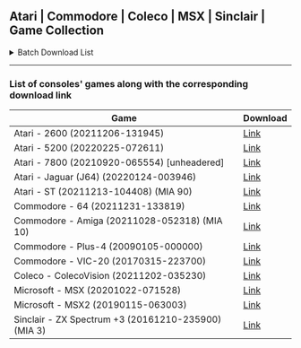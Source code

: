 ## Atari | Commodore | Coleco | MSX | Sinclair |  Game Collection

<details>
  <summary>Batch Download List</summary>


<h2>List of download links for each of the consoles' games:</h2>

<h3> Atari </h3>

```
https://archive.org/download/no-intro_romsets/no-intro%20romsets/Atari%20-%202600%20%2820211206-131945%29.zip
https://archive.org/download/no-intro_romsets/no-intro%20romsets/Atari%20-%205200%20%2820220225-072611%29.zip
https://archive.org/download/no-intro_romsets/no-intro%20romsets/Atari%20-%207800%20%2820210920-065554%29%20%5Bunheadered%5D.zip
https://archive.org/download/no-intro_romsets/no-intro%20romsets/Atari%20-%20Jaguar%20%28J64%29%20%2820220124-003946%29.zip
https://archive.org/download/no-intro_romsets/no-intro%20romsets/Atari%20-%20ST%20%2820211213-104408%29%20%28MIA%2090%29.zip
```

<h3> Commodore </h3>

```
https://archive.org/download/no-intro_romsets/no-intro%20romsets/Commodore%20-%2064%20%2820211231-133819%29.zip
https://archive.org/download/no-intro_romsets/no-intro%20romsets/Commodore%20-%20Amiga%20%2820211028-052318%29%20%28MIA%2010%29.zip
https://archive.org/download/no-intro_romsets/no-intro%20romsets/Commodore%20-%20Plus-4%20%2820090105-000000%29.zip
https://archive.org/download/no-intro_romsets/no-intro%20romsets/Commodore%20-%20VIC-20%20%2820170315-223700%29.zip
```

<h3> Coleco </h3>

```
https://archive.org/download/no-intro_romsets/no-intro%20romsets/Coleco%20-%20ColecoVision%20%2820211202-035230%29.zip
```

<h3> MSX </h3>

```
https://archive.org/download/no-intro_romsets/no-intro%20romsets/Microsoft%20-%20MSX%20%2820201022-071528%29.zip
https://archive.org/download/no-intro_romsets/no-intro%20romsets/Microsoft%20-%20MSX2%20%2820190115-063003%29.zip
```

<h3> Sinclair </h3>

```
https://archive.org/download/no-intro_romsets/no-intro%20romsets/Sinclair%20-%20ZX%20Spectrum%20%2B3%20%2820161210-235900%29%20%28MIA%203%29.zip
```

</details>

----------------------


### List of consoles' games along with the corresponding download link


Game | Download
-----|------
Atari - 2600 (20211206-131945)| [Link](https://archive.org/download/no-intro_romsets/no-intro%20romsets/Atari%20-%202600%20%2820211206-131945%29.zip)
Atari - 5200 (20220225-072611)| [Link](https://archive.org/download/no-intro_romsets/no-intro%20romsets/Atari%20-%205200%20%2820220225-072611%29.zip)
Atari - 7800 (20210920-065554) [unheadered]| [Link](https://archive.org/download/no-intro_romsets/no-intro%20romsets/Atari%20-%207800%20%2820210920-065554%29%20%5Bunheadered%5D.zip)
Atari - Jaguar (J64) (20220124-003946)| [Link](https://archive.org/download/no-intro_romsets/no-intro%20romsets/Atari%20-%20Jaguar%20%28J64%29%20%2820220124-003946%29.zip)
Atari - ST (20211213-104408) (MIA 90)| [Link](https://archive.org/download/no-intro_romsets/no-intro%20romsets/Atari%20-%20ST%20%2820211213-104408%29%20%28MIA%2090%29.zip)
Commodore - 64 (20211231-133819)| [Link](https://archive.org/download/no-intro_romsets/no-intro%20romsets/Commodore%20-%2064%20%2820211231-133819%29.zip)
Commodore - Amiga (20211028-052318) (MIA 10)| [Link](https://archive.org/download/no-intro_romsets/no-intro%20romsets/Commodore%20-%20Amiga%20%2820211028-052318%29%20%28MIA%2010%29.zip)
Commodore - Plus-4 (20090105-000000)| [Link](https://archive.org/download/no-intro_romsets/no-intro%20romsets/Commodore%20-%20Plus-4%20%2820090105-000000%29.zip)
Commodore - VIC-20 (20170315-223700)| [Link](https://archive.org/download/no-intro_romsets/no-intro%20romsets/Commodore%20-%20VIC-20%20%2820170315-223700%29.zip)
Coleco - ColecoVision (20211202-035230)| [Link](https://archive.org/download/no-intro_romsets/no-intro%20romsets/Coleco%20-%20ColecoVision%20%2820211202-035230%29.zip)
Microsoft - MSX (20201022-071528)| [Link](https://archive.org/download/no-intro_romsets/no-intro%20romsets/Microsoft%20-%20MSX%20%2820201022-071528%29.zip)
Microsoft - MSX2 (20190115-063003)| [Link](https://archive.org/download/no-intro_romsets/no-intro%20romsets/Microsoft%20-%20MSX2%20%2820190115-063003%29.zip)
Sinclair - ZX Spectrum +3 (20161210-235900) (MIA 3)| [Link](https://archive.org/download/no-intro_romsets/no-intro%20romsets/Sinclair%20-%20ZX%20Spectrum%20%2B3%20%2820161210-235900%29%20%28MIA%203%29.zip)
